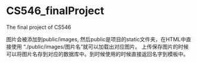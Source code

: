 # CS546_finalProject
The final project of CS546

图片会被添加到public/images, 然后public是项目的static文件夹，在HTML中直接使用 “./public/images/图片名”就可以加载出对应图片。
上传保存图片的时候可以将图片名存到对应的数据库中。到时候使用的时候直接返回名字到模板中。


